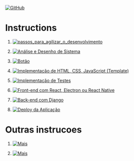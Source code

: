 [![GitHub](https://img.shields.io/badge/Back_to_Home-181717?style=for-the-badge&logo=github)](https://github.com/Catson28/FindOneOnAll)

#   Instructions

1. [![passos_para_agilizar_o_desenvolvimento](https://img.shields.io/badge/Passos_para_agilizar_o_desenvolvimento-blue?style=for-the-badge)](https://github.com/Catson28/Enployer-Management/Ferramentas/Gerais/readme.md)

2. [![Análise e Desenho de Sistema](https://img.shields.io/badge/Análise_e_Desenho_de_Sistema-pink?style=for-the-badge)](instructions/Análise_e_Desenho_de_Sistema.md)

3. [![Botão](https://img.shields.io/badge/Prototipação_com_Figma_ou_Adobe_XD-363636?style=for-the-badge)](instructions/Prototipação_com_Figma_ou_Adobe_XD.md)

4. [![Implementação de HTML, CSS, JavaScript (Template)](https://img.shields.io/badge/Implementação_de_HTML_CSS_JavaScript_(Template)-green?style=for-the-badge)](instructions/Implementação_de_HTML_CSS_JavaScript.md)

5. [![Implementação de Testes](https://img.shields.io/badge/Implementação_de_Testes-purple?style=for-the-badge)](instructions/Implementação_de_Testes.md)

6. [![Front-end com React, Electron ou React Native](https://img.shields.io/badge/Front_end_com_React_Electron_ou_React_Native-red?style=for-the-badge)](instructions/Front_end_com_React_Electron_ou_React_Native.md)

7. [![Back-end com Django](https://img.shields.io/badge/Back_end_com_Django-yellow?style=for-the-badge)](instructions/Back_end_com_Django.md)

8. [![Deploy da Aplicação](https://img.shields.io/badge/Deploy_da_Aplicação-orange?style=for-the-badge)](instructions/Deploy_da_Aplicação.md)


#   Outras instrucoes

1. [![Mais](https://img.shields.io/badge/See_more...-grey?style=for-the-badge)](https://github.com/Catson28/Enployer-Management)

2. [![Mais](https://img.shields.io/badge/About_Me-cyan?style=for-the-badge)](https://github.com/Catson28/About_Me)